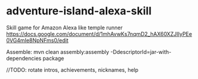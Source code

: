 # adventure-island-alexa-skill
Skill game for Amazon Alexa like temple runner
https://docs.google.com/document/d/1mhAvwKs7nqmD2_hAX60XZJIIyPEe0VG4mIe8NpNFms0/edit

Assemble:
mvn clean assembly:assembly -DdescriptorId=jar-with-dependencies package

//TODO: rotate intros, achievements, nicknames, help
